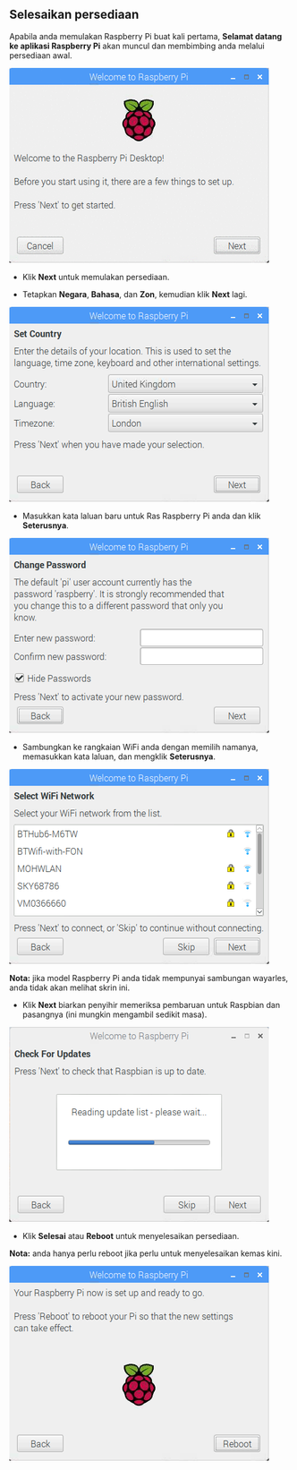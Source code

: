 ## Selesaikan persediaan

Apabila anda memulakan Raspberry Pi buat kali pertama, **Selamat datang ke aplikasi Raspberry Pi** akan muncul dan membimbing anda melalui persediaan awal.

![wizard pi](images/piwiz.gif)

+ Klik **Next** untuk memulakan persediaan.

+ Tetapkan **Negara**, **Bahasa**, dan **Zon**, kemudian klik **Next** lagi.

![pi wizard negara](images/piwiz2.PNG)

+ Masukkan kata laluan baru untuk Ras Raspberry Pi anda dan klik **Seterusnya**.

![kata laluan wizard pi](images/piwiz3.PNG)

+ Sambungkan ke rangkaian WiFi anda dengan memilih namanya, memasukkan kata laluan, dan mengklik **Seterusnya**.

![wizard wizard pi](images/piwiz4.PNG)

**Nota:** jika model Raspberry Pi anda tidak mempunyai sambungan wayarles, anda tidak akan melihat skrin ini.

+ Klik **Next** biarkan penyihir memeriksa pembaruan untuk Raspbian dan pasangnya (ini mungkin mengambil sedikit masa).

![mengemaskini wizard pi](images/piwiz6.PNG)

+ Klik **Selesai** atau **Reboot** untuk menyelesaikan persediaan.

**Nota:** anda hanya perlu reboot jika perlu untuk menyelesaikan kemas kini.

![wizard pi lengkap](images/piwiz7.PNG)